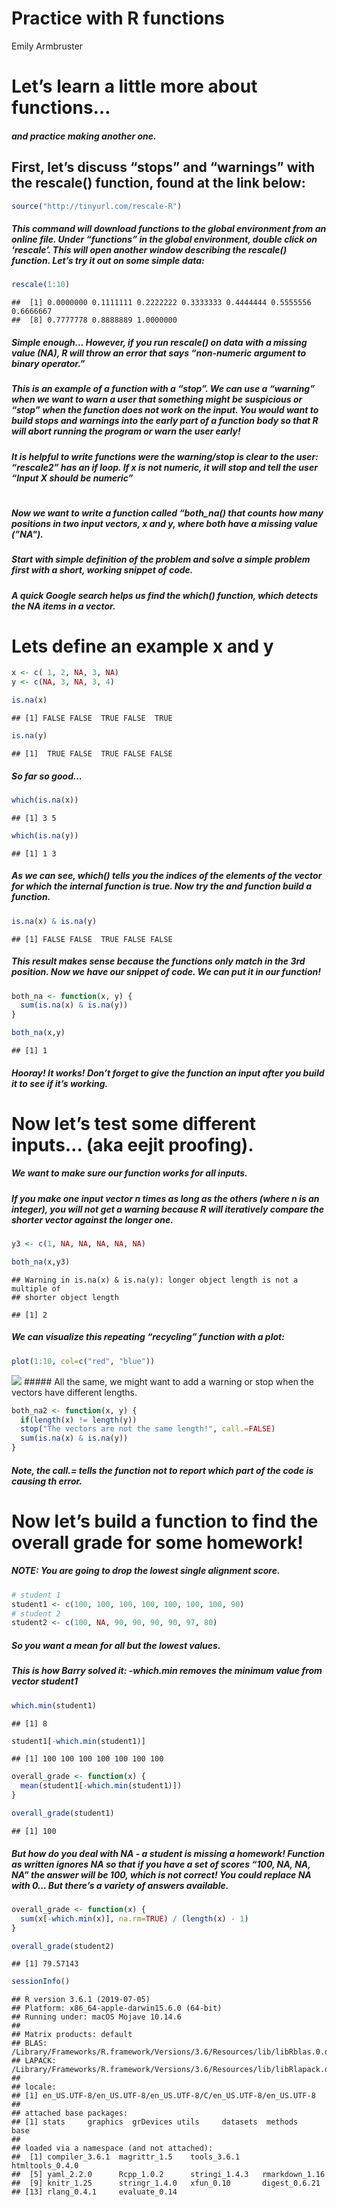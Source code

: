 Practice with R functions
================
Emily Armbruster

# Let’s learn a little more about functions…

##### and practice making another one.

## First, let’s discuss “stops” and “warnings” with the rescale() function, found at the link below:

``` r
source("http://tinyurl.com/rescale-R")
```

##### This command will download functions to the global environment from an online file. Under “functions” in the global environment, double click on ‘rescale’. This will open another window describing the rescale() function. Let’s try it out on some simple data:

``` r
rescale(1:10)
```

    ##  [1] 0.0000000 0.1111111 0.2222222 0.3333333 0.4444444 0.5555556 0.6666667
    ##  [8] 0.7777778 0.8888889 1.0000000

##### Simple enough… However, if you run rescale() on data with a missing value (NA), R will throw an error that says “non-numeric argument to binary operator.”

##### This is an example of a function with a “stop”. We can use a “warning” when we want to warn a user that something might be suspicious or “stop” when the function does not work on the input. You would want to build stops and warnings into the early part of a function body so that R will abort running the program or warn the user early\!

##### It is helpful to write functions were the warning/stop is clear to the user: “rescale2” has an if loop. If x is not numeric, it will stop and tell the user “Input X should be numeric”

# 

##### Now we want to write a function called “both\_na() that counts how many positions in two input vectors, x and y, where both have a missing value (”NA").

##### Start with simple definition of the problem and solve a simple problem first with a short, working snippet of code.

##### A quick Google search helps us find the which() function, which detects the NA items in a vector.

# Lets define an example x and y

``` r
x <- c( 1, 2, NA, 3, NA)
y <- c(NA, 3, NA, 3, 4)

is.na(x)
```

    ## [1] FALSE FALSE  TRUE FALSE  TRUE

``` r
is.na(y)
```

    ## [1]  TRUE FALSE  TRUE FALSE FALSE

##### So far so good…

``` r
which(is.na(x))
```

    ## [1] 3 5

``` r
which(is.na(y))
```

    ## [1] 1 3

##### As we can see, which() tells you the indices of the elements of the vector for which the internal function is true. Now try the and function build a function.

``` r
is.na(x) & is.na(y)
```

    ## [1] FALSE FALSE  TRUE FALSE FALSE

##### This result makes sense because the functions only match in the 3rd position. Now we have our snippet of code. We can put it in our function\!

``` r
both_na <- function(x, y) {
  sum(is.na(x) & is.na(y))
}

both_na(x,y)
```

    ## [1] 1

##### Hooray\! It works\! Don’t forget to give the function an input after you build it to see if it’s working.

# Now let’s test some different inputs… (aka eejit proofing).

##### We want to make sure our function works for all inputs.

##### If you make one input vector n times as long as the others (where n is an integer), you will not get a warning because R will iteratively compare the shorter vector against the longer one.

``` r
y3 <- c(1, NA, NA, NA, NA, NA)

both_na(x,y3)
```

    ## Warning in is.na(x) & is.na(y): longer object length is not a multiple of
    ## shorter object length

    ## [1] 2

##### We can visualize this repeating “recycling” function with a plot:

``` r
plot(1:10, col=c("red", "blue"))
```

![](Practice-with-R-Functions_files/figure-gfm/unnamed-chunk-8-1.png)<!-- -->
\#\#\#\#\# All the same, we might want to add a warning or stop when the
vectors have different lengths.

``` r
both_na2 <- function(x, y) {
  if(length(x) != length(y))
  stop("The vectors are not the same length!", call.=FALSE)
  sum(is.na(x) & is.na(y))
}
```

##### Note, the call.= tells the function not to report which part of the code is causing th error.

# Now let’s build a function to find the overall grade for some homework\!

##### NOTE: You are going to drop the lowest single alignment score.

``` r
# student 1
student1 <- c(100, 100, 100, 100, 100, 100, 100, 90)
# student 2
student2 <- c(100, NA, 90, 90, 90, 90, 97, 80)
```

##### So you want a mean for all but the lowest values.

##### This is how Barry solved it: -which.min removes the minimum value from vector student1

``` r
which.min(student1)
```

    ## [1] 8

``` r
student1[-which.min(student1)]
```

    ## [1] 100 100 100 100 100 100 100

``` r
overall_grade <- function(x) {
  mean(student1[-which.min(student1)])
}

overall_grade(student1)
```

    ## [1] 100

##### But how do you deal with NA - a student is missing a homework\! Function as written ignores NA so that if you have a set of scores “100, NA, NA, NA” the answer will be 100, which is not correct\! You could replace NA with 0… But there’s a variety of answers available.

``` r
overall_grade <- function(x) {
  sum(x[-which.min(x)], na.rm=TRUE) / (length(x) - 1)
}

overall_grade(student2)
```

    ## [1] 79.57143

``` r
sessionInfo()
```

    ## R version 3.6.1 (2019-07-05)
    ## Platform: x86_64-apple-darwin15.6.0 (64-bit)
    ## Running under: macOS Mojave 10.14.6
    ## 
    ## Matrix products: default
    ## BLAS:   /Library/Frameworks/R.framework/Versions/3.6/Resources/lib/libRblas.0.dylib
    ## LAPACK: /Library/Frameworks/R.framework/Versions/3.6/Resources/lib/libRlapack.dylib
    ## 
    ## locale:
    ## [1] en_US.UTF-8/en_US.UTF-8/en_US.UTF-8/C/en_US.UTF-8/en_US.UTF-8
    ## 
    ## attached base packages:
    ## [1] stats     graphics  grDevices utils     datasets  methods   base     
    ## 
    ## loaded via a namespace (and not attached):
    ##  [1] compiler_3.6.1  magrittr_1.5    tools_3.6.1     htmltools_0.4.0
    ##  [5] yaml_2.2.0      Rcpp_1.0.2      stringi_1.4.3   rmarkdown_1.16 
    ##  [9] knitr_1.25      stringr_1.4.0   xfun_0.10       digest_0.6.21  
    ## [13] rlang_0.4.1     evaluate_0.14
